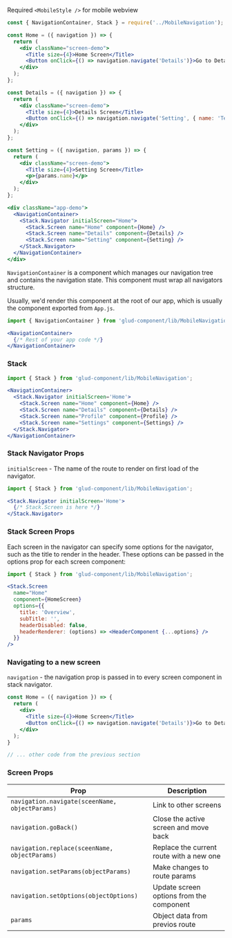 Required `<MobileStyle />` for mobile webview

```jsx
const { NavigationContainer, Stack } = require('../MobileNavigation');

const Home = ({ navigation }) => {
  return (
    <div className="screen-demo">
      <Title size={4}>Home Screen</Title>
      <Button onClick={() => navigation.navigate('Details')}>Go to Details</Button>
    </div>
  );
};

const Details = ({ navigation }) => {
  return (
    <div className="screen-demo">
      <Title size={4}>Details Screen</Title>
      <Button onClick={() => navigation.navigate('Setting', { name: 'Test' })}>Go to Setting</Button>
    </div>
  );
};

const Setting = ({ navigation, params }) => {
  return (
    <div className="screen-demo">
      <Title size={4}>Setting Screen</Title>
      <p>{params.name}</p>
    </div>
  );
};

<div className="app-demo">
  <NavigationContainer>
    <Stack.Navigator initialScreen="Home">
      <Stack.Screen name="Home" component={Home} />
      <Stack.Screen name="Details" component={Details} />
      <Stack.Screen name="Setting" component={Setting} />
    </Stack.Navigator>
  </NavigationContainer>
</div>
```

`NavigationContainer` is a component which manages our navigation tree and contains the navigation state. This component must wrap all navigators structure.

Usually, we'd render this component at the root of our app, which is usually the component exported from `App.js`.

```jsx static
import { NavigationContainer } from 'glud-component/lib/MobileNavigation';

<NavigationContainer>
  {/* Rest of your app code */}
</NavigationContainer>
```

### Stack

```jsx static
import { Stack } from 'glud-component/lib/MobileNavigation';

<NavigationContainer>
  <Stack.Navigator initialScreen='Home'>
    <Stack.Screen name="Home" component={Home} />
    <Stack.Screen name="Details" component={Details} />
    <Stack.Screen name="Profile" component={Profile} />
    <Stack.Screen name="Settings" component={Settings} />
  </Stack.Navigator>
</NavigationContainer>
```

### Stack Navigator Props

`initialScreen` - The name of the route to render on first load of the navigator.

```jsx static
import { Stack } from 'glud-component/lib/MobileNavigation';

<Stack.Navigator initialScreen='Home'>
  {/* Stack.Screen is here */}
</Stack.Navigator>
```

### Stack Screen Props

Each screen in the navigator can specify some options for the navigator, such as the title to render in the header. These options can be passed in the options prop for each screen component:

```jsx static
import { Stack } from 'glud-component/lib/MobileNavigation';

<Stack.Screen
  name="Home"
  component={HomeScreen}
  options={{
    title: 'Overview',
    subTitle: '',
    headerDisabled: false,
    headerRenderer: (options) => <HeaderComponent {...options} />
  }}
/>
```

### Navigating to a new screen

`navigation` - the navigation prop is passed in to every screen component in stack navigator.

```jsx static
const Home = ({ navigation }) => {
  return (
    <div>
      <Title size={4}>Home Screen</Title>
      <Button onClick={() => navigation.navigate('Details')}>Go to Details</Button>
    </div>
  );
}

// ... other code from the previous section
```

### Screen Props

| Prop | Description |
| ---- | ----------- |
|`navigation.navigate(sceenName, objectParams)` | Link to other screens |
|`navigation.goBack()` | Close the active screen and move back |
|`navigation.replace(sceenName, objectParams)` | Replace the current route with a new one |
|`navigation.setParams(objectParams)` | Make changes to route params |
|`navigation.setOptions(objectOptions)` | Update screen options from the component |
|`params` | Object data from previos route |